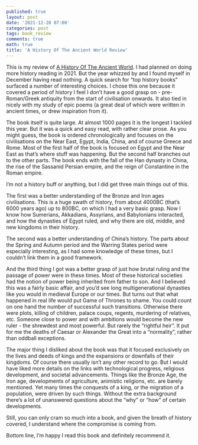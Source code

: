 ```yaml
---
published: true
layout: post
date: '2021-12-28 07:00'
categories: post
tags: book_review
comments: true
math: true
title: 'A History Of The Ancient World Review'
---
```

This is my review of [A History Of The Ancient World]([https://www.goodreads.com/book/show/225947.The_History_of_the_Ancient_World](https://www.goodreads.com/book/show/225947.The_History_of_the_Ancient_World)). I had planned on doing more history reading in 2021. But the year whizzed by and I found myself in December having read nothing. A quick search for “top history books” surfaced a number of interesting choices. I chose this one because it covered a period of history I feel I don’t have a good grasp on - pre-Roman/Greek antiquity from the start of civilisation onwards. It also tied in nicely with my study of epic poems (a great deal of which were written in ancient times, or drew inspiration from it).

The book itself is quite large. At almost 1000 pages it is the longest I tackled this year. But it was a quick and easy read, with rather clear prose. As you might guess, the book is ordered chronologically and focuses on the civilisations on the Near East, Egypt, India, China, and of course Greece and Rome. Most of the first half of the book is focused on Egypt and the Near East as that’s where stuff was happening. But the second half branches out to the other parts. The book ends with the fall of the Han dynasty in China, the rise of the Sassanid Persian empire, and the reign of Constantine in the Roman empire.

I’m not a history buff or anything, but I did get three main things out of this.

The first was a better understanding of the Bronze and Iron ages civilisations. This is a huge swath of history, from about 4000BC (that’s 6000 years ago) up to 800BC, on which I had a very basic grasp. Now I know how Sumerians, Akkadians, Assyrians, and Babylonians interacted, and how the dynasties of Egypt ruled, and why there are old, middle, and new kingdoms in their history.

The second was a better understanding of China’s history. The parts about the Spring and Autumn period and the Warring States period were especially interesting, as I had some knowledge of these times, but I couldn’t link them in a good framework.

And the third thing I got was a better grasp of just how brutal ruling and the passage of power were in these times. Most of these historical societies had the notion of power being inherited from father to son. And I believed this was a fairly basic affair, and you’d see long multigenerational dynasties like you would in medieval Europe or our times. But turns out that what happened in real life would put Game of Thrones to shame. You could count on one hand the number of successful such transitions. Otherwise there were plots, killing of children, palace coups, regents, murdering of relatives, etc. Someone close to power and with ambitions would become the new ruler - the shrewdest and most powerful. But rarely the “rightful heir”. It put for me the deaths of Caesar or Alexander the Great into a “normality”, rather than oddball exceptions.

The major thing I disliked about the book was that it focused exclusively on the lives and deeds of kings and the expansions or downfalls of their kingdoms. Of course there usually isn’t any other record to go. But I would have liked more details on the links with technological progress, religious development, and societal advancements. Things like the Bronze Age, the Iron age, developments of agriculture, animistic religions, etc. are barely mentioned. Yet many times the conquests of a king, or the migration of a population, were driven by such things. Without the extra background there’s a lot of unanswered questions about the “why” or “how” of certain developments.

Still, you can only cram so much into a book, and given the breath of history covered, I understand where the compromise is coming from.

Bottom line, I’m happy I read this book and definitely recommend it.
